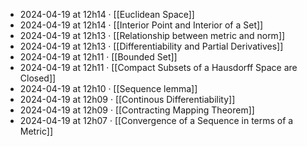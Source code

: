 - 2024-04-19 at 12h14 · [[Euclidean Space]]
- 2024-04-19 at 12h14 · [[Interior Point and Interior of a Set]]
- 2024-04-19 at 12h13 · [[Relationship between metric and norm]]
- 2024-04-19 at 12h13 · [[Differentiability and Partial Derivatives]]
- 2024-04-19 at 12h11 · [[Bounded Set]]
- 2024-04-19 at 12h11 · [[Compact Subsets of a Hausdorff Space are Closed]]
- 2024-04-19 at 12h10 · [[Sequence lemma]]
- 2024-04-19 at 12h09 · [[Continous Differentiability]]
- 2024-04-19 at 12h09 · [[Contracting Mapping Theorem]]
- 2024-04-19 at 12h07 · [[Convergence of a Sequence in terms of a Metric]]
